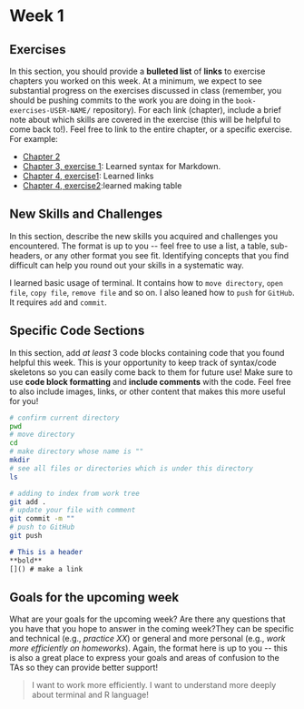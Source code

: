 # Week 1  

## Exercises
In this section, you should provide a **bulleted list** of **links** to exercise chapters you worked on this week. At a minimum, we expect to see substantial progress on the exercises discussed in class (remember, you should be pushing commits to the work you are doing in the `book-exercises-USER-NAME/` repository). For each link (chapter), include a brief note about which skills are covered in the exercise (this will be helpful to come back to!). Feel free to link to the entire chapter, or a specific exercise. For example:

- [Chapter 2]()
- [Chapter 3, exercise 1](https://github.com/info201b-w19/exercises-yukisea/tree/master/chapter-03-exercises/exercise-1): Learned syntax for Markdown.
- [Chapter 4, exercise1](https://github.com/info201b-w19/exercises-yukisea/blob/master/chapter-04-exercises/exercise-1/README.md): Learned links
- [Chapter 4, exercise2](https://github.com/info201b-w19/exercises-yukisea/blob/master/chapter-04-exercises/exercise-2/README.md):learned making table

## New Skills and Challenges
In this section, describe the new skills you acquired and challenges you encountered. The format is up to you -- feel free to use a list, a table, sub-headers, or any other format you see fit. Identifying concepts that you find difficult can help you round out your skills in a systematic way.

I learned basic usage of terminal. It contains how to `move directory`, `open file`, `copy file`, `remove file` and so on.
I also leaned how to `push` for `GitHub`. It requires `add` and `commit`.
## Specific Code Sections
In this section, add _at least_ 3 code blocks containing code that you found helpful this week. This is your opportunity to keep track of syntax/code skeletons so you can easily come back to them for future use! Make sure to use **code block formatting** and **include comments** with the code. Feel free to also include images, links, or other content that makes this more useful for you!

```bash
# confirm current directory
pwd
# move directory
cd
# make directory whose name is ""
mkdir
# see all files or directories which is under this directory
ls
```

```bash
# adding to index from work tree
git add .
# update your file with comment
git commit -m ""
# push to GitHub
git push
```

```md
# This is a header
**bold**
[]() # make a link
```

## Goals for the upcoming week
What are your goals for the upcoming week? Are there any questions that you have that you hope to answer in the coming week?They can be specific and technical (e.g., _practice XX_) or general and more personal (e.g., _work more efficiently on homeworks_). Again, the format here is up to you -- this is also a great place to express your goals and areas of confusion to the TAs so they can provide better support!

> I want to work more efficiently. I want to understand more deeply about terminal and R language!
